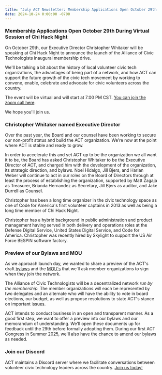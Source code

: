 ```yaml
---
title: "July ACT Newsletter: Membership Applications Open October 29th During Virtual Session of Chi Hack Night"
date: 2024-10-24 0:00:00 -0700
---
```


### Membership Applications Open October 29th During Virtual Session of Chi Hack Night

On October 29th, our Executive Director Christopher Whitaker will be speaking at Chi Hack Night to announce the launch of the Alliance of Civic Technologists inaugural membership drive.

We'll  be talking a bit about the history of local volunteer civic tech organizations, the advantages of being part of a network, and how ACT can support the future growth of the civic tech movement by working to convene, enable, celebrate and advocate for civic volunteers across the country.

The event will be virtual and will start at 7:00 PM CST. [You can join the zoom call here](https://chihacknight.org/events/2024/10/29/act).

We hope you'll join us.

### Christopher Whitaker named Executive Director

Over the past year, the Board and our counsel have been working to secure our non-profit status and build the ACT organization. We're now at the point where ACT is stable and ready to grow.

In order to accelerate this and set ACT up to be the organization we all want it to be, the Board has asked Christopher Whitaker to be the Executive Director of ACT, and charged him with the development of the organization, its strategic direction, and bylaws. Noel Hidalgo, Jill Bjers, and Harlan Weber will continue to act in our roles on the Board of Directors through at least the process of establishing the organization, supported by Matt Zagaja as Treasurer, Brianda Hernandez as Secretary, Jill Bjers as auditor, and Jake Durrell as Counsel.

Christopher has been a long time organizer in the civic technology space as one of Code for America's first volunteer captains in 2013 as well as being a long time member of Chi Hack Night.

Christopher has a hybrid background in public administration and product management having served in both delivery and operations roles at the Defense Digital Service, United States Digital Service, and Code for America. Christopher was recently hired by Skylight to support the US Air Force BESPIN software factory.

### Preview of our Bylaws and MOU

As we approach launch day, we wanted to share a preview of the ACT's draft  [bylaws](https://docs.google.com/document/d/1gDhnQqsY3El2BfJuL7J_RHkY3eqJonRm4hZAY0PjBqY/edit) and the [MOU's](https://docs.google.com/document/d/1TBfWrQPz4FwIKeJmsOSek9GSfBfQMFnXMAUbJgRs1fY/edit#heading=h.h2i5p3uasqof) that we'll ask member organizations to sign when they join the network.

The Alliance of Civic Technologists will be a decentralized network *run by the membership.*  The member organizations will each be represented by two delegates and an alternate who will have the ability to vote in board elections, our budget, as well as propose resolutions to state ACT's stance on important issues.

ACT intends to conduct business in an open and transparent manner. As a good first step, we want to offer a preview into our bylaws and our memorandum of understanding. We'll open these documents up for feedback until the 29th before formally adopting them. During our first ACT Congress in Summer 2025, we'll also have the chance to amend our bylaws as needed.

### Join our Discord

ACT maintains a Discord server where we facilitate conversations between volunteer civic technology leaders across the country. [Join us today\!](https://discord.gg/EM6ywtMhkP)
